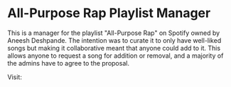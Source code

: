 # All-Purpose Rap Playlist Manager

This is a manager for the playlist "All-Purpose Rap" on Spotify owned by Aneesh Deshpande. The intention was to curate it to only have well-liked songs but making it collaborative meant that anyone could add to it. This allows anyone to request a song for addition or removal, and a majority of the admins have to agree to the proposal.

Visit: 
